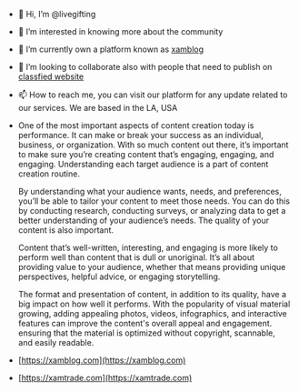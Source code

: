 - 👋 Hi, I’m @livegifting
- 👀 I’m interested in knowing more about the community
- 🌱 I’m currently own a platform known as [xamblog](https://xamblog.com)
- 💞️ I’m looking to collaborate also with people that need to publish on [classfied website](https://xamtrade.com)
- 📫 How to reach me, you can visit our platform for any update related to our services. We are based in the LA, USA
- One of the most important aspects of content creation today is performance. It can make or break your success as an individual, business, or organization. With so    much content out there, it’s important to make sure you’re creating content that’s engaging, engaging, and engaging. Understanding each target audience is a part     of content creation routine. 

  By understanding what your audience wants, needs, and preferences, you’ll be able to tailor your content to meet those needs. You can do this by conducting           research, conducting surveys, or analyzing data to get a better understanding of your audience’s needs. The quality of your content is also important. 

  Content that’s well-written, interesting, and engaging is more likely to perform well than content that is dull or unoriginal. It’s all about providing value to      your audience, whether that means providing unique perspectives, helpful advice, or engaging storytelling.

  The format and presentation of content, in addition to its quality, have a big impact on how well it performs. With the popularity of visual material growing,        adding appealing photos, videos, infographics, and interactive features can improve the content's overall appeal and engagement. ensuring that the material is        optimized without copyright, scannable, and easily readable.
- [https://xamblog.com](https://xamblog.com)
- [https://xamtrade.com](https://xamtrade.com)

<!---
livegifting/livegifting is a ✨ special ✨ repository because its `README.md` (this file) appears on your GitHub profile.
You can click the Preview link to take a look at your changes.
--->
